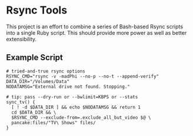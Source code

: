 Rsync Tools
===========

This project is an effort to combine a series of Bash-based Rsync scripts into a single Ruby script. This should provide more power as well as better extensibility.

Example Script
--------------

    # tried-and-true rsync options
    RSYNC_CMD="rsync -v -madPhi --no-p --no-t --append-verify"
    DATA_DIR="/Volumes/Data"
    NODATAMSG="External drive not found. Stopping."

    # tip: pass --dry-run or --bwlimit=KBPS or --stats
    sync_tv() {
      [ ! -d $DATA_DIR ] && echo $NODATAMSG && return 1
      cd $DATA_DIR && \
      $RSYNC_CMD --exclude-from=.exclude_all_but_video $@ \
      pancake:files/"TV\ Shows" files/
    }

